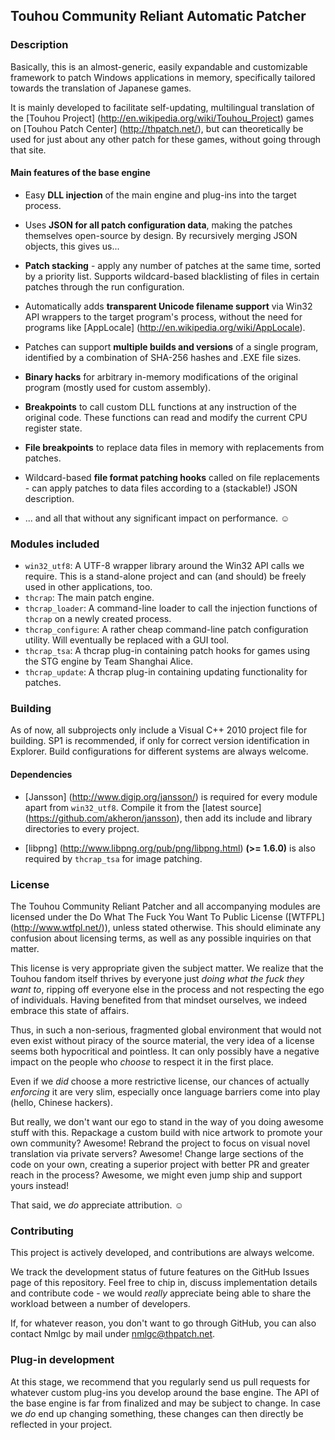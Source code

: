 Touhou Community Reliant Automatic Patcher
------------------------------------------

### Description ###

Basically, this is an almost-generic, easily expandable and customizable framework to patch Windows applications in memory, specifically tailored towards the translation of Japanese games.

It is mainly developed to facilitate self-updating, multilingual translation of the [Touhou Project] (http://en.wikipedia.org/wiki/Touhou_Project) games on [Touhou Patch Center] (http://thpatch.net/), but can theoretically be used for just about any other patch for these games, without going through that site.

#### Main features of the base engine #####

* Easy **DLL injection** of the main engine and plug-ins into the target process.

* Uses **JSON for all patch configuration data**, making the patches themselves open-source by design. By recursively merging JSON objects, this gives us...

* **Patch stacking** - apply any number of patches at the same time, sorted by a priority list. Supports wildcard-based blacklisting of files in certain patches through the run configuration.

* Automatically adds **transparent Unicode filename support** via Win32 API wrappers to the target program's process, without the need for programs like [AppLocale] (http://en.wikipedia.org/wiki/AppLocale).

* Patches can support **multiple builds and versions** of a single program, identified by a combination of SHA-256 hashes and .EXE file sizes.

* **Binary hacks** for arbitrary in-memory modifications of the original program (mostly used for custom assembly).

* **Breakpoints** to call custom DLL functions at any instruction of the original code. These functions can read and modify the current CPU register state.

 * **File breakpoints** to replace data files in memory with replacements from patches.

* Wildcard-based **file format patching hooks** called on file replacements - can apply patches to data files according to a (stackable!) JSON description.

* ... and all that without any significant impact on performance. ☺

### Modules included ###

* `win32_utf8`: A UTF-8 wrapper library around the Win32 API calls we require. This is a stand-alone project and can (and should) be freely used in other applications, too.
* `thcrap`: The main patch engine.
* `thcrap_loader`: A command-line loader to call the injection functions of `thcrap` on a newly created process.
* `thcrap_configure`: A rather cheap command-line patch configuration utility. Will eventually be replaced with a GUI tool.
* `thcrap_tsa`: A thcrap plug-in containing patch hooks for games using the STG engine by Team Shanghai Alice.
* `thcrap_update`: A thcrap plug-in containing updating functionality for patches.

### Building ###

As of now, all subprojects only include a Visual C++ 2010 project file for building. SP1 is recommended, if only for correct version identification in Explorer. Build configurations for different systems are always welcome.

#### Dependencies ####

* [Jansson] (http://www.digip.org/jansson/) is required for every module apart from `win32_utf8`. Compile it from the [latest source] (https://github.com/akheron/jansson), then add its include and library directories to every project.

* [libpng] (http://www.libpng.org/pub/png/libpng.html) **(>= 1.6.0)** is also required by `thcrap_tsa` for image patching.

### License ###

The Touhou Community Reliant Patcher and all accompanying modules are licensed under the Do What The Fuck You Want To Public License ([WTFPL] (http://www.wtfpl.net/)), unless stated otherwise. This should eliminate any confusion about licensing terms, as well as any possible inquiries on that matter.

This license is very appropriate given the subject matter. We realize that the Touhou fandom itself thrives by everyone just *doing what the fuck they want to*, ripping off everyone else in the process and not respecting the ego of individuals. Having benefited from that mindset ourselves, we indeed embrace this state of affairs.

Thus, in such a non-serious, fragmented global environment that would not even exist without piracy of the source material, the very idea of a license seems both hypocritical and pointless. It can only possibly have a negative impact on the people who *choose* to respect it in the first place.

Even if we *did* choose a more restrictive license, our chances of actually *enforcing* it are very slim, especially once language barriers come into play (hello, Chinese hackers). 

But really, we don't want our ego to stand in the way of you doing awesome stuff with this. Repackage a custom build with nice artwork to promote your own community? Awesome! Rebrand the project to focus on visual novel translation via private servers? Awesome! Change large sections of the code on your own, creating a superior project with better PR and greater reach in the process? Awesome, we might even jump ship and support yours instead!

That said, we *do* appreciate attribution. ☺

### Contributing ###

This project is actively developed, and contributions are always welcome.

We track the development status of future features on the GitHub Issues page of this repository. Feel free to chip in, discuss implementation details and contribute code - we would *really* appreciate being able to share the workload between a number of developers.

If, for whatever reason, you don't want to go through GitHub, you can also contact Nmlgc by mail under nmlgc@thpatch.net.

### Plug-in development ###

At this stage, we recommend that you regularly send us pull requests for whatever custom plug-ins you develop around the base engine. The API of the base engine is far from finalized and may be subject to change. In case we *do* end up changing something, these changes can then directly be reflected in your project.
